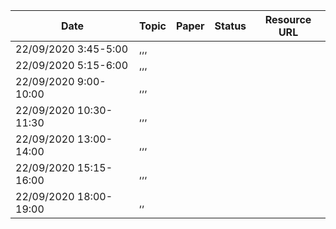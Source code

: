 ﻿Date|Topic|Paper|Status|Resource URL
-|-|-|-|-|
22/09/2020 3:45-5:00|,,,
22/09/2020 5:15-6:00|,,,
22/09/2020 9:00-10:00|,,,
22/09/2020 10:30-11:30|,,,
22/09/2020 13:00-14:00|,,,
22/09/2020 15:15-16:00|,,,
22/09/2020 18:00-19:00|,,|